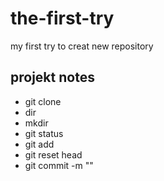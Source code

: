 # the-first-try
my first try to creat new repository
## projekt notes
- git clone
- dir
- mkdir
- git status
- git add
- git reset head
- git commit -m ""
